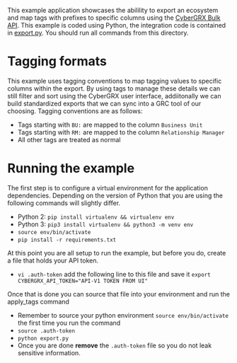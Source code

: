 This example application showcases the abilility to export an ecosystem and map tags with prefixes to specific columns using the [CyberGRX Bulk API](https://api.cybergrx.com/bulk-v1/swagger/).  This example is coded using Python, the integration code is contained in [export.py](./export.py).  You should run all commands from this directory.

# Tagging formats
This example uses tagging conventions to map tagging values to specific columns within the export.  By using tags to manage these details we can still filter and sort using the CyberGRX user interface, addiitonally we can build standardized exports that we can sync into a GRC tool of our choosing.  Tagging conventions are as follows:
- Tags starting with `BU:` are mapped to the column `Business Unit`
- Tags starting with `RM:` are mapped to the column `Relationship Manager`
- All other tags are treated as normal

# Running the example
The first step is to configure a virtual environment for the application dependencies.  Depending on the version of Python that you are using the following commands will slightly differ.
- Python 2: `pip install virtualenv && virtualenv env`
- Python 3: `pip3 install virtualenv && python3 -m venv env`
- `source env/bin/activate`
- `pip install -r requirements.txt`

At this point you are all setup to run the example, but before you do, create a file that holds your API token. 
- `vi .auth-token` add the following line to this file and save it `export CYBERGRX_API_TOKEN="API-V1 TOKEN FROM UI"`

Once that is done you can source that file into your environment and run the apply_tags command
- Remember to source your python environment `source env/bin/activate` the first time you run the command
- `source .auth-token`
- `python export.py`
- Once you are done **remove** the `.auth-token` file so you do not leak sensitive information.
